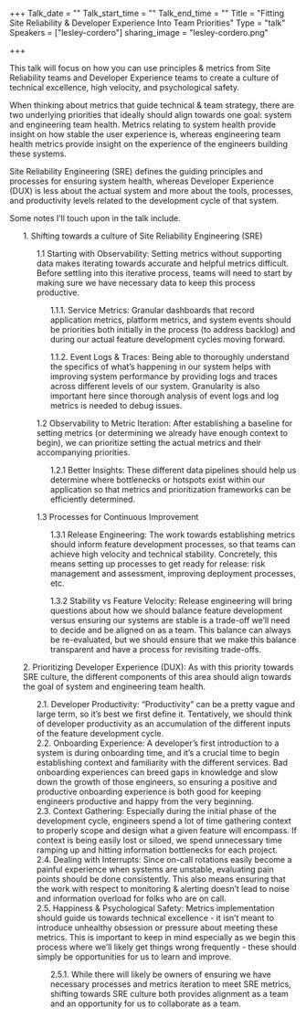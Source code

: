 +++
Talk_date = ""
Talk_start_time = ""
Talk_end_time = ""
Title = "Fitting Site Reliability & Developer Experience Into Team Priorities"
Type = "talk"
Speakers = ["lesley-cordero"]
sharing_image = "lesley-cordero.png"

+++
 
This talk will focus on how you can use principles & metrics from Site Reliability teams and Developer Experience teams to create a culture of technical excellence, high velocity, and psychological safety.

When thinking about metrics that guide technical & team strategy, there are two underlying priorities that ideally should align towards one goal: system and engineering team health. Metrics relating to system health provide insight on how stable the user experience is, whereas engineering team health metrics provide insight on the experience of the engineers building these systems.

Site Reliability Engineering (SRE) defines the guiding principles and processes for ensuring system health, whereas Developer Experience (DUX) is less about the actual system and more about the tools, processes, and productivity levels related to the development cycle of that system.

Some notes I’ll touch upon in the talk include.
<ol>
1. Shifting towards a culture of Site Reliability Engineering (SRE)

<ol>
1.1 Starting with Observability: Setting metrics without supporting data makes iterating towards accurate and helpful metrics difficult. Before settling into this iterative process, teams will need to start by making sure we have necessary data to keep this process productive.

<ol>
1.1.1. Service Metrics: Granular dashboards that record application metrics, platform metrics, and system events should be priorities both initially in the process (to address backlog) and during our actual feature development cycles moving forward.

1.1.2. Event Logs & Traces: Being able to thoroughly understand the specifics of what’s happening in our system helps with improving system performance by providing logs and traces across different levels of our system. Granularity is also important here since thorough analysis of event logs and log metrics is needed to debug issues.
</ol>
1.2 Observability to Metric Iteration: After establishing a baseline for setting metrics (or determining we already have enough context to begin), we can prioritize setting the actual metrics and their accompanying priorities.

<ol>
1.2.1 Better Insights: These different data pipelines should help us determine where bottlenecks or hotspots exist within our application so that metrics and prioritization frameworks can be efficiently determined.

</ol>

1.3 Processes for Continuous Improvement

<ol>
1.3.1 Release Engineering: The work towards establishing metrics should inform feature development processes, so that teams can achieve high velocity and technical stability. Concretely, this means setting up processes to get ready for release: risk management and assessment, improving deployment processes, etc.

1.3.2 Stability vs Feature Velocity: Release engineering will bring questions about how we should balance feature development versus ensuring our systems are stable is a trade-off we’ll need to decide and be aligned on as a team. This balance can always be re-evaluated, but we should ensure that we make this balance transparent and have a process for revisiting trade-offs.
</ol>
</ol>
2. Prioritizing Developer Experience (DUX): As with this priority towards SRE culture, the different components of this area should align towards the goal of system and engineering team health.

<ol>
2.1. Developer Productivity: “Productivity” can be a pretty vague and large term, so it’s best we first define it. Tentatively, we should think of developer productivity as an accumulation of the different inputs of the feature development cycle.
<br/>
2.2. Onboarding Experience: A developer’s first introduction to a system is during onboarding time, and it’s a crucial time to begin establishing context and familiarity with the different services. Bad onboarding experiences can breed gaps in knowledge and slow down the growth of those engineers, so ensuring a positive and productive onboarding experience is both good for keeping engineers productive and happy from the very beginning.
<br/>
2.3. Context Gathering: Especially during the initial phase of the development cycle, engineers spend a lot of time gathering context to properly scope and design what a given feature will encompass. If context is being easily lost or siloed, we spend unnecessary time ramping up and hitting information bottlenecks for each project.
<br/>
2.4. Dealing with Interrupts: Since on-call rotations easily become a painful experience when systems are unstable, evaluating pain points should be done consistently. This also means ensuring that the work with respect to monitoring & alerting doesn’t lead to noise and information overload for folks who are on call.
<br/>
2.5. Happiness & Psychological Safety: Metrics implementation should guide us towards technical excellence - it isn’t meant to introduce unhealthy obsession or pressure about meeting these metrics. This is important to keep in mind especially as we begin this process where we’ll likely get things wrong frequently - these should simply be opportunities for us to learn and improve.
<ol>
2.5.1. While there will likely be owners of ensuring we have necessary processes and metrics iteration to meet SRE metrics, shifting towards SRE culture both provides alignment as a team and an opportunity for us to collaborate as a team.
</ol>
</ol>
</ol>